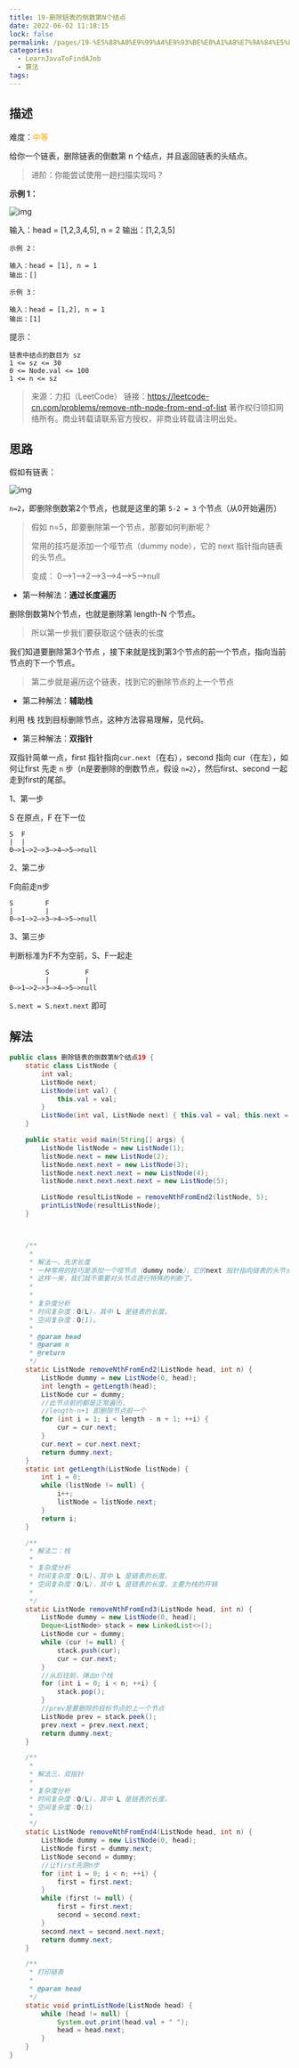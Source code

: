 ```yaml
---
title: 19-删除链表的倒数第N个结点
date: 2022-06-02 11:18:15
lock: false
permalink: /pages/19-%E5%88%A0%E9%99%A4%E9%93%BE%E8%A1%A8%E7%9A%84%E5%80%92%E6%95%B0%E7%AC%ACN%E4%B8%AA%E7%BB%93%E7%82%B9
categories:
  - LearnJavaToFindAJob
  - 算法
tags:
---
```

## 描述

难度：<span style="color:orange">中等</span>

给你一个链表，删除链表的倒数第 n 个结点，并且返回链表的头结点。

> 进阶：你能尝试使用一趟扫描实现吗？



**示例 1：**

![img](https://assets.leetcode.com/uploads/2020/10/03/remove_ex1.jpg)

输入：head = [1,2,3,4,5], n = 2
输出：[1,2,3,5]



```
示例 2：

输入：head = [1], n = 1
输出：[]
```

```
示例 3：

输入：head = [1,2], n = 1
输出：[1]
```


提示：

```
链表中结点的数目为 sz
1 <= sz <= 30
0 <= Node.val <= 100
1 <= n <= sz
```

> 来源：力扣（LeetCode）
> 链接：https://leetcode-cn.com/problems/remove-nth-node-from-end-of-list
> 著作权归领扣网络所有。商业转载请联系官方授权，非商业转载请注明出处。



## 思路

假如有链表：

![img](https://assets.leetcode.com/uploads/2020/10/03/remove_ex1.jpg)

`n=2`，即删除倒数第2个节点，也就是这里的第 `5-2 = 3` 个节点（从0开始遍历）

> 假如 n=5，即要删除第一个节点，那要如何判断呢？
>
> 常用的技巧是添加一个哑节点（dummy node），它的 next 指针指向链表的头节点。
>
> 变成： 0—>1—>2—>3—>4—>5—>null

- 第一种解法：**通过长度遍历**

删除倒数第N个节点，也就是删除第 length-N 个节点。

> 所以第一步我们要获取这个链表的长度

我们知道要删除第3个节点 ，接下来就是找到第3个节点的前一个节点，指向当前节点的下一个节点。

> 第二步就是遍历这个链表，找到它的删除节点的上一个节点

- 第二种解法：**辅助栈**

利用 栈 找到目标删除节点，这种方法容易理解，见代码。

- 第三种解法：**双指针**

双指针简单一点，first 指针指向`cur.next`（在右），second 指向 cur（在左），如何让first 先走 `n` 步（n是要删除的倒数节点，假设 `n=2`），然后first、second 一起走到first的尾部。

1、第一步

S 在原点，F 在下一位

```
S  F
|  |
0—>1—>2—>3—>4—>5—>null
```

2、第二步

F向前走n步

```
S	     F			
|	     |			
0—>1—>2—>3—>4—>5—>null
```

3、第三步

判断标准为F不为空前，S、F一起走

```
	 	 S	  	   F
 		 |		   |
0—>1—>2—>3—>4—>5—>null
```

`S.next = S.next.next` 即可

## 解法

```java
public class 删除链表的倒数第N个结点19 {
    static class ListNode {
        int val;
        ListNode next;
        ListNode(int val) {
            this.val = val;
        }
        ListNode(int val, ListNode next) { this.val = val; this.next = next; }
    }

    public static void main(String[] args) {
        ListNode listNode = new ListNode(1);
        listNode.next = new ListNode(2);
        listNode.next.next = new ListNode(3);
        listNode.next.next.next = new ListNode(4);
        listNode.next.next.next.next = new ListNode(5);

        ListNode resultListNode = removeNthFromEnd2(listNode, 5);
        printListNode(resultListNode);
    }



    /**
     *
     * 解法一，先求长度
     * 一种常用的技巧是添加一个哑节点（dummy node），它的next 指针指向链表的头节点。
     * 这样一来，我们就不需要对头节点进行特殊的判断了。
     *
     *
     * 复杂度分析
     * 时间复杂度：O(L)，其中 L 是链表的长度。
     * 空间复杂度：O(1)。
     *
     * @param head
     * @param n
     * @return
     */
    static ListNode removeNthFromEnd2(ListNode head, int n) {
        ListNode dummy = new ListNode(0, head);
        int length = getLength(head);
        ListNode cur = dummy;
        //此节点前的都是正常遍历，
        //length-n+1 即删除节点前一个
        for (int i = 1; i < length - n + 1; ++i) {
            cur = cur.next;
        }
        cur.next = cur.next.next;
        return dummy.next;
    }
    static int getLength(ListNode listNode) {
        int i = 0;
        while (listNode != null) {
            i++;
            listNode = listNode.next;
        }
        return i;
    }

    /**
     * 解法二：栈
     *
     * 复杂度分析
     * 时间复杂度：O(L)，其中 L 是链表的长度。
     * 空间复杂度：O(L)，其中 L 是链表的长度。主要为栈的开销
     *
     */
    static ListNode removeNthFromEnd3(ListNode head, int n) {
        ListNode dummy = new ListNode(0, head);
        Deque<ListNode> stack = new LinkedList<>();
        ListNode cur = dummy;
        while (cur != null) {
            stack.push(cur);
            cur = cur.next;
        }
        //从后往前，弹出n个栈
        for (int i = 0; i < n; ++i) {
            stack.pop();
        }
        //prev是要删除的目标节点的上一个节点
        ListNode prev = stack.peek();
        prev.next = prev.next.next;
        return dummy.next;
    }

    /**
     *
     * 解法三，双指针
     *
     * 复杂度分析
     * 时间复杂度：O(L)，其中 L 是链表的长度。
     * 空间复杂度：O(1)
     *
     */
    static ListNode removeNthFromEnd4(ListNode head, int n) {
        ListNode dummy = new ListNode(0, head);
        ListNode first = dummy.next;
        ListNode second = dummy;
        //让first先跑n步
        for (int i = 0; i < n; ++i) {
            first = first.next;
        }
        while (first != null) {
            first = first.next;
            second = second.next;
        }
        second.next = second.next.next;
        return dummy.next;
    }

    /**
     * 打印链表
     *
     * @param head
     */
    static void printListNode(ListNode head) {
        while (head != null) {
            System.out.print(head.val + " ");
            head = head.next;
        }
    }
}
```